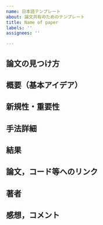 ```yaml
---
name: 日本語テンプレート
about: 論文共有のためのテンプレート
title: Name of paper
labels: ''
assignees: ''

---
```


## 論文の見つけ方

## 概要（基本アイデア）

## 新規性・重要性

## 手法詳細

## 結果

## 論文，コード等へのリンク

## 著者

## 感想，コメント
